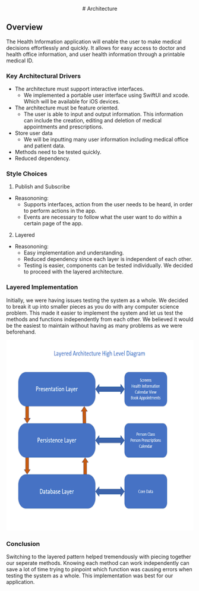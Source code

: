 <p align="center">
    # Architecture 
</p>

## Overview
The Health Information application will enable the user to make medical decisions effortlessly and quickly. It allows for easy access to doctor and health office information, and user health information through a printable medical ID.

### Key Architectural Drivers
* The architecture must support interactive interfaces.
  * We implemented a portable user interface using SwiftUI and xcode. Which will be available for iOS devices.
* The architecture must be feature oriented.
  * The user is able to input and output information. This information can include the creation, editing and deletion of medical appointments and prescriptions.
* Store user data
  * We will be inputting many user information including medical office and patient data.
* Methods need to be tested quickly.
* Reduced dependency.

### Style Choices
1. Publish and Subscribe
* Reasononing:
  * Supports interfaces, action from the user needs to be heard, in order to perform actions in the app.
  * Events are necessary to follow what the user want to do within a certain page of the app.
2. Layered
* Reasononing:
  * Easy implementation and understanding.
  * Reduced dependency since each layer is independent of each other. 
  * Testing is easier, components can be tested individually.
We decided to proceed with the layered architecture.

### Layered Implementation
Initially, we were having issues testing the system as a whole. We decided to break it up into smaller pieces as you do with any computer science problem. This made it easier to implement the system and let us test the methods and functions independently from each other. We believed it would be the easiest to maintain without having as many problems as we were beforehand. <br>

<p align="center">
    <img src="https://github.com/jxmils/HealthInformation/blob/gh-pages/layered.png" alt="Layered Architecture Diagram" style="height: 512px; width: 512px;"/>
</p>


### Conclusion
Switching to the layered pattern helped tremendously with piecing together our seperate methods. Knowing each method can work independently can save a lot of time trying to pinpoint which function was causing errors when testing the system as a whole. This implementation was best for our application.
